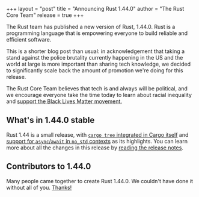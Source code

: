 +++
layout = "post"
title = "Announcing Rust 1.44.0"
author = "The Rust Core Team"
release = true
+++

The Rust team has published a new version of Rust, 1.44.0. Rust is a programming language that is empowering everyone to build reliable and efficient software.

This is a shorter blog post than usual: in acknowledgement that taking a stand against the police brutality currently happening in the US and the world at large is more important than sharing tech knowledge, we decided to significantly scale back the amount of promotion we're doing for this release.

The Rust Core Team believes that tech is and always will be political, and we encourage everyone take the time today to learn about racial inequality and [support the Black Lives Matter movement.](https://blacklivesmatters.carrd.co/)

[notes]: https://github.com/rust-lang/rust/blob/master/RELEASES.md#version-1440-2020-06-04

## What's in 1.44.0 stable

Rust 1.44 is a small release, with [`cargo tree` integrated in Cargo itself][cargotree] and [support for `async`/`await` in `no_std` contexts][asyncawaitnostd] as its highlights. You can learn more about all the changes in this release by [reading the release notes][notes].

[cargotree]: https://github.com/rust-lang/cargo/pull/8062/
[asyncawaitnostd]: https://github.com/rust-lang/rust/pull/69033/

## Contributors to 1.44.0

Many people came together to create Rust 1.44.0. We couldn't have done it without all of you. [Thanks!](https://thanks.rust-lang.org/rust/1.44.0/)
